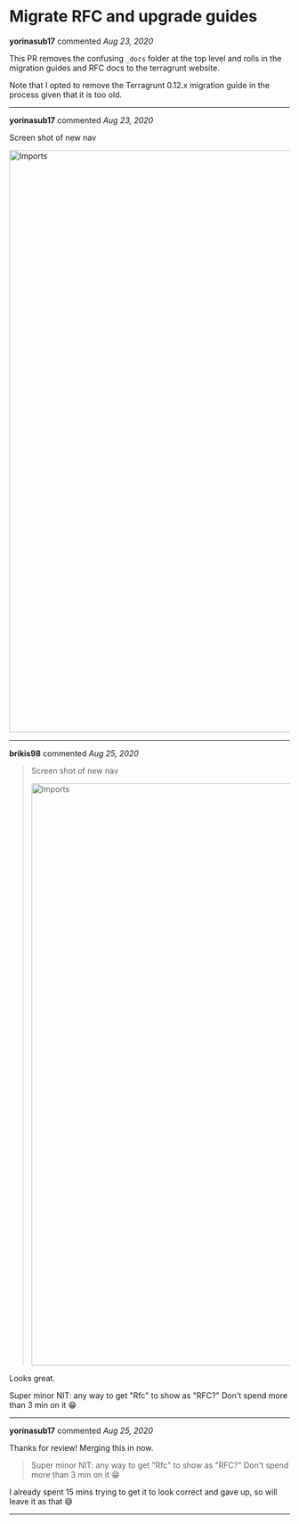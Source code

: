 # Migrate RFC and upgrade guides

**yorinasub17** commented *Aug 23, 2020*

This PR removes the confusing `_docs` folder at the top level and rolls in the migration guides and RFC docs to the terragrunt website.

Note that I opted to remove the Terragrunt 0.12.x migration guide in the process given that it is too old.
<br />
***


**yorinasub17** commented *Aug 23, 2020*

Screen shot of new nav

<img width="1045" alt="Imports" src="https://user-images.githubusercontent.com/430092/90970573-64926b00-e4cc-11ea-8897-39d66136ef3f.png">

***

**brikis98** commented *Aug 25, 2020*

> Screen shot of new nav
> 
> <img alt="Imports" width="1045" src="https://user-images.githubusercontent.com/430092/90970573-64926b00-e4cc-11ea-8897-39d66136ef3f.png">

Looks great.

Super minor NIT: any way to get "Rfc" to show as "RFC?" Don't spend more than 3 min on it 😁 
***

**yorinasub17** commented *Aug 25, 2020*

Thanks for review! Merging this in now.

> Super minor NIT: any way to get "Rfc" to show as "RFC?" Don't spend more than 3 min on it 😁

I already spent 15 mins trying to get it to look correct and gave up, so will leave it as that 😅 
***

